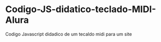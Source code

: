 # Codigo-JS-didatico-teclado-MIDI-Alura
Codigo Javascript didadico de um tecaldo midi para um site 
